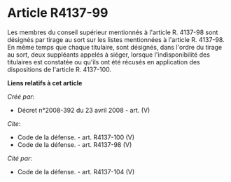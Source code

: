 # Article R4137-99

Les membres du conseil supérieur mentionnés à l'article R. 4137-98 sont désignés par tirage au sort sur les listes
mentionnées à l'article R. 4137-98. En même temps que chaque titulaire, sont désignés, dans l'ordre du tirage au sort, deux
suppléants appelés à siéger, lorsque l'indisponibilité des titulaires est constatée ou qu'ils ont été récusés en application
des dispositions de l'article R. 4137-100.

**Liens relatifs à cet article**

_Créé par_:

  - Décret n°2008-392 du 23 avril 2008 - art. (V)

_Cite_:

  - Code de la défense. - art. R4137-100 (V)
  - Code de la défense. - art. R4137-98 (V)

_Cité par_:

  - Code de la défense. - art. R4137-104 (V)
